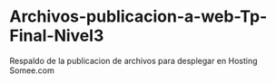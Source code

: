 # Archivos-publicacion-a-web-Tp-Final-Nivel3
Respaldo de la publicacion de archivos para  desplegar en Hosting Somee.com
